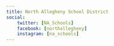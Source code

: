 ```yaml
---
title: North Allegheny School District
social:
    twitter: [NA_Schools]
    facebook: [northallegheny]
    instagram: [na_schools]
---
```

